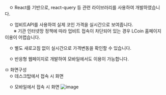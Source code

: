 
　ㅇ React를 기반으로, react-query 등 관련 라이브러리를 사용하여 개발하였습니다.

　ㅇ 업비트API를 사용하여 실제 코인 가격을 실시간으로 보여줍니다.  
 　　※ 기관 인터넷망 정책에 따라 업비트 접속이 차단되어 있는 경우 LCoin 홈페이지 이용이 어렵습니다.
  
　ㅇ 별도 새로고침 없이 실시간으로 가격변동을 확인할 수 있습니다.
 
　ㅇ 반응형 웹페이지로 개발하여 모바일에서도 이용이 가능합니다.


ㅁ 화면구성  
　ㅇ 데스크탑에서 접속 시 화면

　ㅇ 모바일에서 접속 시 화면
![image](https://github.com/doitjustgo/LCoin/assets/24933367/db729f37-4e79-41c8-9671-28c094ff78be)
